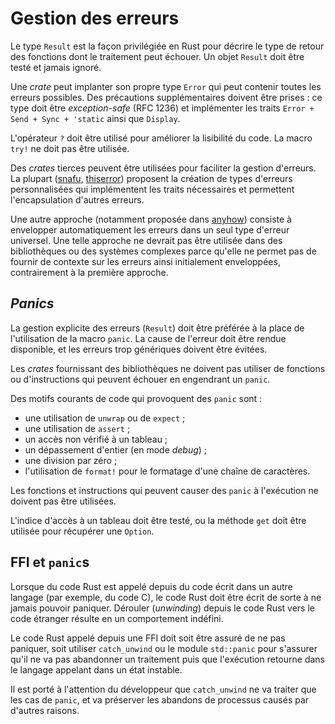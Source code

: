 # Gestion des erreurs

<!--
<mark>TODO</mark>: décrire les bonnes pratiques de gestion d'erreurs.
-->

Le type `Result` est la façon privilégiée en Rust pour décrire le type de retour
des fonctions dont le traitement peut échouer. Un objet `Result` doit être
testé et jamais ignoré.

<div class="reco" id="LANG-ERRWRAP" type="Recommandation" title="Mise en place d'un type `Error` personnalisé pouvant contenir toutes les erreurs possibles">

Une *crate* peut implanter son propre type `Error` qui peut contenir toutes
les erreurs possibles. Des précautions supplémentaires doivent être prises :
ce type doit être *exception-safe* (RFC 1236) et implémenter les traits
`Error + Send + Sync + 'static` ainsi que `Display`.

</div>

<div class="reco" id="LANG-ERRDO" type="Recommandation" title="Utilisation de l'opérateur `?` et non-utilisation de la macro `try!`">

L'opérateur `?` doit être utilisé pour améliorer la lisibilité du code.
La macro `try!` ne doit pas être utilisée.

</div>

Des *crates* tierces peuvent être utilisées pour faciliter la gestion d'erreurs.
La plupart ([snafu], [thiserror]) proposent la création de types
d'erreurs personnalisées qui implémentent les traits nécessaires et permettent
l'encapsulation d'autres erreurs.

Une autre approche (notamment proposée dans [anyhow]) consiste à envelopper
automatiquement les erreurs dans un seul type d'erreur universel. Une telle
approche ne devrait pas être utilisée dans des bibliothèques ou des systèmes
complexes parce qu'elle ne permet pas de fournir de contexte sur les erreurs
ainsi initialement enveloppées, contrairement à la première approche.

[snafu]: https://crates.io/crates/snafu
[thiserror]: https://crates.io/crates/thiserror
[anyhow]: https://crates.io/crates/anyhow

## *Panics*

La gestion explicite des erreurs (`Result`) doit être préférée à la place de
l'utilisation de la macro `panic`. La cause de l'erreur doit être rendue
disponible, et les erreurs trop génériques doivent être évitées.

Les *crates* fournissant des bibliothèques ne doivent pas utiliser de fonctions
ou d'instructions qui peuvent échouer en engendrant un `panic`.

Des motifs courants de code qui provoquent des `panic` sont :

- une utilisation de `unwrap` ou de `expect` ;
- une utilisation de `assert` ;
- un accès non vérifié à un tableau ;
- un dépassement d'entier (en mode *debug*) ;
- une division par zéro ;
- l'utilisation de `format!` pour le formatage d'une chaîne de caractères.

<div class="reco" id="LANG-NOPANIC" type="Règle" title="Non-utilisation de fonctions qui peuvent causer des `panic`">

Les fonctions et instructions qui peuvent causer des `panic` à l'exécution
ne doivent pas être utilisées.

</div>

<div class="reco" id="LANG-ARRINDEXING" type="Règle" title="Test des indices d'accès aux tableaux ou utilisation de la méthode `get`">

L'indice d'accès à un tableau doit être testé, ou la méthode `get` doit être
utilisée pour récupérer une `Option`.

</div>

<!--
<mark>TODO</mark> Vérifier si la crate *[no_panic](https://github.com/dtolnay/no-panic)*
peut détecter tous les cas. Inconvénient : toutes les fonctions doivent être
marquées avec `#[no_panic]`.
-->
<!--
<mark>TODO</mark> Another possibility:
[rustig](https://github.com/Technolution/rustig) (doesn't build here)
-->

## FFI et `panic`s

Lorsque du code Rust est appelé depuis du code écrit dans un autre
langage (par exemple, du code C), le code Rust doit être écrit de sorte à ne
jamais pouvoir paniquer.
Dérouler (*unwinding*) depuis le code Rust vers le code étranger résulte en un
comportement indéfini.

<div class="reco" id="LANG-FFIPANIC" type="Règle" title="Gestion correcte des `panic!` dans les FFI">

Le code Rust appelé depuis une FFI doit soit être assuré de ne pas paniquer,
soit utiliser `catch_unwind` ou le module `std::panic` pour s'assurer qu'il
ne va pas abandonner un traitement puis que l'exécution retourne dans le
langage appelant dans un état instable.

</div>

Il est porté à l'attention du développeur que `catch_unwind` ne va traiter que
les cas de `panic`, et va préserver les abandons de processus causés par
d'autres raisons.

<!-- ## Macros -->

<!--
<mark>TODO</mark> : complexité cyclomatique du code macro-expansé, limites de
récursion, ...
-->
